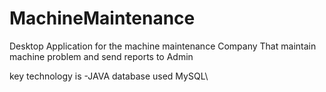 # MachineMaintenance
Desktop Application for the machine maintenance Company That maintain machine problem and send reports to Admin

key technology is -JAVA database used MySQL\
